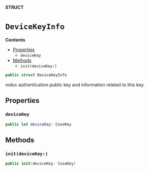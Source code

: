 **STRUCT**

# `DeviceKeyInfo`

**Contents**

- [Properties](#properties)
  - `deviceKey`
- [Methods](#methods)
  - `init(deviceKey:)`

```swift
public struct DeviceKeyInfo
```

mdoc authentication public key and information related to this key.

## Properties
### `deviceKey`

```swift
public let deviceKey: CoseKey
```

## Methods
### `init(deviceKey:)`

```swift
public init(deviceKey: CoseKey)
```

